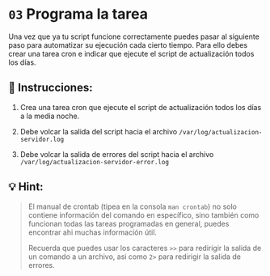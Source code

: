 # `03` Programa la tarea

Una vez que ya tu script funcione correctamente puedes pasar al siguiente paso para automatizar su ejecución cada cierto tiempo. Para ello debes crear una tarea cron e indicar que ejecute el script de actualización todos los días.

## 📝 Instrucciones:

1. Crea una tarea cron que ejecute el script de actualización todos los días a la media noche.

2. Debe volcar la salida del script hacia el archivo `/var/log/actualizacion-servidor.log`

3. Debe volcar la salida de errores del script hacia el archivo `/var/log/actualizacion-servidor-error.log`

## 💡 Hint:

> El manual de crontab (tipea en la consola `man crontab`) no solo contiene información del comando en específico, sino también como funcionan todas las tareas programadas en general, puedes encontrar ahi muchas información útil.
>
> Recuerda que puedes usar los caracteres `>>` para redirigir la salida de un comando a un archivo, asi como `2>` para redirigir la salida de errores.
